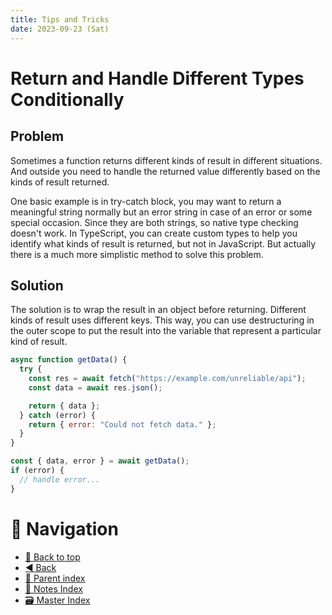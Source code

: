 ```yaml
---
title: Tips and Tricks
date: 2023-09-23 (Sat)
---
```


# Return and Handle Different Types Conditionally

## Problem

Sometimes a function returns different kinds of result in different situations.
And outside you need to handle the returned value differently based on the kinds
of result returned.

One basic example is in try-catch block, you may want to return a meaningful
string normally but an error string in case of an error or some special
occasion. Since they are both strings, so native type checking doesn't work. In
TypeScript, you can create custom types to help you identify what kinds of
result is returned, but not in JavaScript. But actually there is a much more
simplistic method to solve this problem.

## Solution

The solution is to wrap the result in an object before returning. Different
kinds of result uses different keys. This way, you can use destructuring in the
outer scope to put the result into the variable that represent a particular kind
of result.

```js
async function getData() {
  try {
    const res = await fetch("https://example.com/unreliable/api");
    const data = await res.json();

    return { data };
  } catch (error) {
    return { error: "Could not fetch data." };
  }
}

const { data, error } = await getData();
if (error) {
  // handle error...
}
```

# 🧭 Navigation

- [🔼 Back to top](#)
- [◀️ Back](index.md)
- [🔖 Parent index](index.md)
- [📑 Notes Index](../../../index.md)
- [🗃️ Master Index](../../../../index.md)
